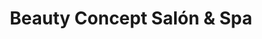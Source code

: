 ---
title: "Beauty Concept Salón & Spa"
url: /retalhuleu/beauty-concept-salon-und-spa/
shop: peluquería
---